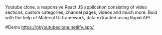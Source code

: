 Youtube clone, a responsive React JS applicstion consisting of video sections, custom categories, channel pages, videos and much more. 
Buid with the help of Material UI framework, data extracted using Rapid API.


#Demo
https://gkyoutubeclone.netlify.app/


